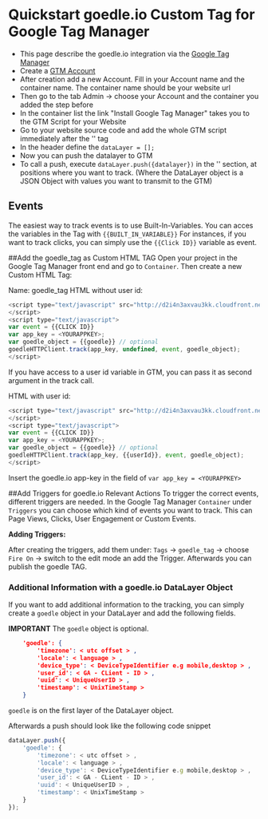 # Quickstart goedle.io Custom Tag for Google Tag Manager

* This page describe the goedle.io integration via the [Google Tag Manager](https://developers.google.com/tag-manager/quickstart)
* Create a <a href="https://tagmanager.google.com">GTM Account</a> 
* After creation add a new Account. Fill in your Account name and the container name. The container name should be your website url
* Then go to the tab Admin -> choose your Account and the container you added the step before
* In the container list the link "Install Google Tag Manager" takes you to the GTM Script for your Website
* Go to your website source code and add the whole GTM script immediately after the '<body>' tag
* In the header define the `dataLayer = [];`
* Now you can push the datalayer to GTM
* To call a push, execute `dataLayer.push({datalayer})` in the '<body>' section, at positions where you want to track. (Where the DataLayer object is a JSON Object with values you want to transmit to the GTM)

## Events
The easiest way to track events is to use Built-In-Variables. You can acces the variables in the Tag with `{{BUILT_IN_VARIABLE}}`
For instances, if you want to track clicks, you can simply use the `{{Click ID}}` variable as event. 


##Add the goedle_tag as Custom HTML TAG
Open your project in the Google Tag Manager front end and go to `Container`. Then create a new Custom HTML Tag:

Name: goedle_tag
HTML without user id: 
```javascript
<script type="text/javascript" src="http://d2i4n3axvau3kk.cloudfront.net/goedle.js">
</script>
<script type="text/javascript">
var event = {{CLICK ID}}
var app_key = <YOURAPPKEY>;
var goedle_object = {{goedle}} // optional
goedleHTTPClient.track(app_key, undefined, event, goedle_object);
</script>
```

If you have access to a user id variable in GTM, you can pass it as second argument in the track call.

HTML with user id: 
```javascript
<script type="text/javascript" src="http://d2i4n3axvau3kk.cloudfront.net/goedle.js">
</script>
<script type="text/javascript">
var event = {{CLICK ID}}
var app_key = <YOURAPPKEY>;
var goedle_object = {{goedle}} // optional
goedleHTTPClient.track(app_key, {{userId}}, event, goedle_object);
</script>
```

Insert the goedle.io app-key in the field of 
`var app_key = <YOURAPPKEY>`


##Add Triggers for goedle.io Relevant Actions 
To trigger the correct events, different triggers are needed. In the Google Tag Manager `Container` under `Triggers` you can choose which kind of events you want to track. This can Page Views, Clicks, User Engagement or Custom Events. 

**Adding Triggers:**

After creating the triggers, add them under: `Tags` -> `goedle_tag`  -> choose `Fire On` -> switch to the edit mode an add the Trigger. Afterwards you can publish the goedle TAG. 

### Additional Information with a goedle.io DataLayer Object

If you want to add additional information to the tracking, you can simply create a `goedle` object in your DataLayer and add the following fields. 

**IMPORTANT** The `goedle` object is optional. 

<a name="goedle_object"></a>
```json
    'goedle': {
        'timezone': < utc offset > ,
        'locale': < language > ,
        'device_type': < DeviceTypeIdentifier e.g mobile,desktop > ,
        'user_id': < GA - CLient - ID > ,
        'uuid': < UniqueUserID > ,
        'timestamp': < UnixTimeStamp >
    }
```
`goedle` is on the first layer of the DataLayer object.

Afterwards a push should look like the following code snippet

```javascript
dataLayer.push({
    'goedle': {
        'timezone': < utc offset > ,
        'locale': < language > ,
        'device_type': < DeviceTypeIdentifier e.g mobile,desktop > ,
        'user_id': < GA - CLient - ID > ,
        'uuid': < UniqueUserID > ,
        'timestamp': < UnixTimeStamp >
    }
});
```
